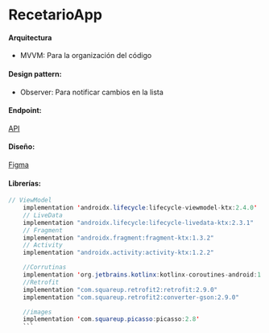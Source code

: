 
# RecetarioApp


#### Arquitectura

- MVVM: Para la organización del código

#### Design pattern:
- Observer: Para notificar cambios en la lista


#### Endpoint:
[API](https://63e9bbba4f3c6aa6e7d13957.mockapi.io/api/v1/recipe)

#### Diseño:
[Figma](https://www.figma.com/file/nevh2tqh3hYhlWciOKHvI1/Receta?node-id=0%3A1&t=XGeMn3Gd9qtHAb76-1)

#### Librerías:

```Java
// ViewModel
    implementation 'androidx.lifecycle:lifecycle-viewmodel-ktx:2.4.0'
    // LiveData
    implementation "androidx.lifecycle:lifecycle-livedata-ktx:2.3.1"
    // Fragment
    implementation "androidx.fragment:fragment-ktx:1.3.2"
    // Activity
    implementation "androidx.activity:activity-ktx:1.2.2"

    //Corrutinas
    implementation 'org.jetbrains.kotlinx:kotlinx-coroutines-android:1.6.0'
    //Retrofit
    implementation "com.squareup.retrofit2:retrofit:2.9.0"
    implementation "com.squareup.retrofit2:converter-gson:2.9.0"

    //images
    implementation 'com.squareup.picasso:picasso:2.8'
    ```
